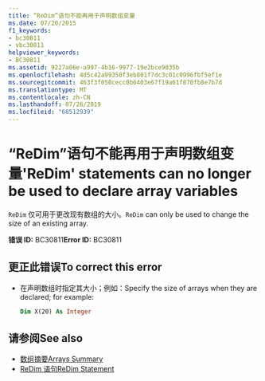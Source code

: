 ```yaml
---
title: “ReDim”语句不能再用于声明数组变量
ms.date: 07/20/2015
f1_keywords:
- bc30811
- vbc30811
helpviewer_keywords:
- BC30811
ms.assetid: 9227a06e-a997-4b16-9977-19e2bce9035b
ms.openlocfilehash: 4d5c42a99350f3eb801f7dc3c01c0996fbf5ef1e
ms.sourcegitcommit: 463f3f050cecc0b6403e67f19a61f870fb8e7b7d
ms.translationtype: MT
ms.contentlocale: zh-CN
ms.lasthandoff: 07/26/2019
ms.locfileid: "68512939"
---
```

# <a name="redim-statements-can-no-longer-be-used-to-declare-array-variables"></a><span data-ttu-id="a693f-102">“ReDim”语句不能再用于声明数组变量</span><span class="sxs-lookup"><span data-stu-id="a693f-102">'ReDim' statements can no longer be used to declare array variables</span></span>

<span data-ttu-id="a693f-103">`ReDim` 仅可用于更改现有数组的大小。</span><span class="sxs-lookup"><span data-stu-id="a693f-103">`ReDim` can only be used to change the size of an existing array.</span></span>

<span data-ttu-id="a693f-104">**错误 ID:** BC30811</span><span class="sxs-lookup"><span data-stu-id="a693f-104">**Error ID:** BC30811</span></span>

## <a name="to-correct-this-error"></a><span data-ttu-id="a693f-105">更正此错误</span><span class="sxs-lookup"><span data-stu-id="a693f-105">To correct this error</span></span>

- <span data-ttu-id="a693f-106">在声明数组时指定其大小；例如：</span><span class="sxs-lookup"><span data-stu-id="a693f-106">Specify the size of arrays when they are declared; for example:</span></span>

  ```vb
  Dim X(20) As Integer
  ```

## <a name="see-also"></a><span data-ttu-id="a693f-107">请参阅</span><span class="sxs-lookup"><span data-stu-id="a693f-107">See also</span></span>

- [<span data-ttu-id="a693f-108">数组摘要</span><span class="sxs-lookup"><span data-stu-id="a693f-108">Arrays Summary</span></span>](../../visual-basic/language-reference/keywords/arrays-summary.md)
- [<span data-ttu-id="a693f-109">ReDim 语句</span><span class="sxs-lookup"><span data-stu-id="a693f-109">ReDim Statement</span></span>](../../visual-basic/language-reference/statements/redim-statement.md)
